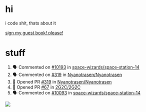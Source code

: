 # hi
i code shit, thats about it

[sign my guest book! please!](https://github.com/Just-a-Unity-Dev/Just-a-Unity-Dev/issues/new?&body=Sign%20my%20guest%20book%20by%20placing%20your%20name%20in%20the%20title,%20how%27d%20you%20get%20to%20this%20page%20and%20why?%20Don%27t%20forget%20you%20have%20an%20entire%20notebook%20in%20your%20hands!)


# stuff
<!--START_SECTION:activity-->
1. 🗣 Commented on [#10193](https://github.com/space-wizards/space-station-14/issues/10193) in [space-wizards/space-station-14](https://github.com/space-wizards/space-station-14)
2. 🗣 Commented on [#319](https://github.com/Nyanotrasen/Nyanotrasen/issues/319) in [Nyanotrasen/Nyanotrasen](https://github.com/Nyanotrasen/Nyanotrasen)
3. 💪 Opened PR [#319](https://github.com/Nyanotrasen/Nyanotrasen/pull/319) in [Nyanotrasen/Nyanotrasen](https://github.com/Nyanotrasen/Nyanotrasen)
4. 💪 Opened PR [#67](https://github.com/2G2C/2G2C/pull/67) in [2G2C/2G2C](https://github.com/2G2C/2G2C)
5. 🗣 Commented on [#10093](https://github.com/space-wizards/space-station-14/issues/10093) in [space-wizards/space-station-14](https://github.com/space-wizards/space-station-14)
<!--END_SECTION:activity-->

![](https://github-profile-summary-cards.vercel.app/api/cards/profile-details?username=Just-a-Unity-Dev&theme=solarized_dark)
